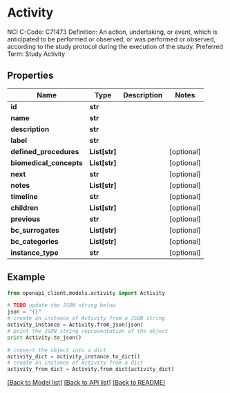 # Activity

NCI C-Code: C71473 Definition: An action, undertaking, or event, which is anticipated to be performed or observed, or was performed or observed, according to the study protocol during the execution of the study. Preferred Term: Study Activity

## Properties
Name | Type | Description | Notes
------------ | ------------- | ------------- | -------------
**id** | **str** |  | 
**name** | **str** |  | 
**description** | **str** |  | 
**label** | **str** |  | 
**defined_procedures** | **List[str]** |  | [optional] 
**biomedical_concepts** | **List[str]** |  | [optional] 
**next** | **str** |  | [optional] 
**notes** | **List[str]** |  | [optional] 
**timeline** | **str** |  | [optional] 
**children** | **List[str]** |  | [optional] 
**previous** | **str** |  | [optional] 
**bc_surrogates** | **List[str]** |  | [optional] 
**bc_categories** | **List[str]** |  | [optional] 
**instance_type** | **str** |  | [optional] 

## Example

```python
from openapi_client.models.activity import Activity

# TODO update the JSON string below
json = "{}"
# create an instance of Activity from a JSON string
activity_instance = Activity.from_json(json)
# print the JSON string representation of the object
print Activity.to_json()

# convert the object into a dict
activity_dict = activity_instance.to_dict()
# create an instance of Activity from a dict
activity_from_dict = Activity.from_dict(activity_dict)
```
[[Back to Model list]](../README.md#documentation-for-models) [[Back to API list]](../README.md#documentation-for-api-endpoints) [[Back to README]](../README.md)


